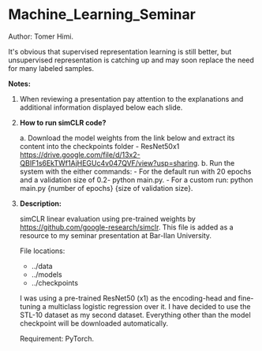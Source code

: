 # Machine_Learning_Seminar

Author: Tomer Himi.

It's obvious that supervised representation learning is still better, but unsupervised representation is catching up and may soon replace the need for many labeled samples.

**Notes:**

1) When reviewing a presentation pay attention to the explanations and additional information displayed below each slide.

2) **How to run simCLR code?**

    a. Download the model weights from the link below and extract its content into the checkpoints folder - ResNet50x1                                                                 https://drive.google.com/file/d/13x2-QBIF1s6EkTWf1AjHEGUc4v047QVF/view?usp=sharing.
            b. Run the system with the either commands:
        - For the default run with 20 epochs and a validation size of 0.2- python main.py.
        - For a custom run: python main.py {number of epochs} {size of validation size}.

3) **Description:**

    simCLR linear evaluation using pre-trained weights by https://github.com/google-research/simclr. This file is added as a resource to my seminar presentation at Bar-Ilan            University. 

    File locations:
    - ../data
    - ../models
    - ../checkpoints

    I was using a pre-trained ResNet50 (x1) as the encoding-head and fine-tuning a multiclass logistic regression over it.
    I have decided to use the STL-10 dataset as my second dataset. Everything other than the model checkpoint will be downloaded automatically.

    Requirement: PyTorch.
